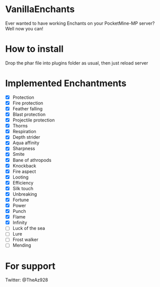 # VanillaEnchants
Ever wanted to have working Enchants on your PocketMine-MP server? Well now you can!

# How to install
Drop the phar file into plugins folder as usual, then just reload server

# Implemented Enchantments

- [x] Protection
- [x] Fire protection
- [x] Feather falling
- [x] Blast protection
- [x] Projectile protection
- [x] Thorns
- [x] Respiration
- [x] Depth strider
- [x] Aqua affinity
- [x] Sharpness
- [x] Smite
- [x] Bane of athropods
- [x] Knockback
- [x] Fire aspect
- [x] Looting
- [x] Efficiency
- [x] Silk touch
- [x] Unbreaking
- [x] Fortune
- [x] Power
- [x] Punch
- [x] Flame
- [x] Infinity
- [ ] Luck of the sea
- [ ] Lure
- [ ] Frost walker
- [ ] Mending

# For support
Twitter: @TheAz928
